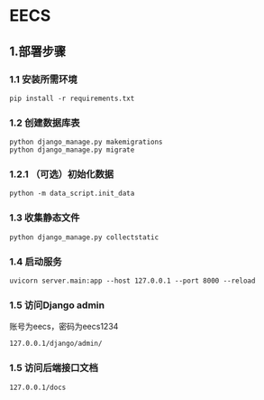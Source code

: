 # EECS

## 1.部署步骤

### 1.1 安装所需环境
```shell script
pip install -r requirements.txt
```

### 1.2 创建数据库表
```shell script
python django_manage.py makemigrations
python django_manage.py migrate
```
### 1.2.1 （可选）初始化数据
```shell script
python -m data_script.init_data
```
### 1.3 收集静态文件
```shell script
python django_manage.py collectstatic
```

### 1.4 启动服务
```shell script
uvicorn server.main:app --host 127.0.0.1 --port 8000 --reload
```

### 1.5 访问Django admin
账号为eecs，密码为eecs1234
```
127.0.0.1/django/admin/
```

### 1.5 访问后端接口文档
```
127.0.0.1/docs
```
